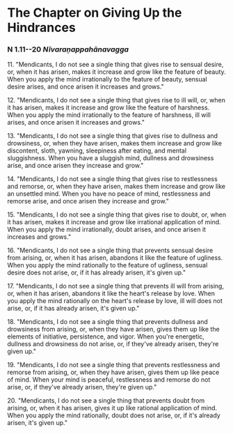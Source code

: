 # The Chapter on Giving Up the Hindrances

### N 1.11--20 *Nīvaraṇappahānavagga*

11\. "Mendicants, I do not see a single thing that gives rise to sensual
desire, or, when it has arisen, makes it increase and grow like the
feature of beauty. When you apply the mind irrationally to the feature
of beauty, sensual desire arises, and once arisen it increases and
grows."

<!--pg-->
12\. "Mendicants, I do not see a single thing that gives rise to ill will,
or, when it has arisen, makes it increase and grow like the feature of
harshness. When you apply the mind irrationally to the feature of
harshness, ill will arises, and once arisen it increases and grows."

<!--pg-->
13\. "Mendicants, I do not see a single thing that gives rise to dullness and
drowsiness, or, when they have arisen, makes them increase and grow like
discontent, sloth, yawning, sleepiness after eating, and mental
sluggishness. When you have a sluggish mind, dullness and drowsiness
arise, and once arisen they increase and grow."

<!--pg-->
14\. "Mendicants, I do not see a single thing that gives rise to restlessness
and remorse, or, when they have arisen, makes them increase and grow
like an unsettled mind. When you have no peace of mind, restlessness and
remorse arise, and once arisen they increase and grow."

<!--pg-->
15\. "Mendicants, I do not see a single thing that gives rise to doubt, or,
when it has arisen, makes it increase and grow like irrational
application of mind. When you apply the mind irrationally, doubt arises,
and once arisen it increases and grows."

<!--pg-->
16\. "Mendicants, I do not see a single thing that prevents sensual desire
from arising, or, when it has arisen, abandons it like the feature of
ugliness. When you apply the mind rationally to the feature of ugliness,
sensual desire does not arise, or, if it has already arisen, it's given
up."

<!--pg-->
17\. "Mendicants, I do not see a single thing that prevents ill will from
arising, or, when it has arisen, abandons it like the heart's release by
love. When you apply the mind rationally on the heart's release by love,
ill will does not arise, or, if it has already arisen, it's given up."

<!--pg-->
18\. "Mendicants, I do not see a single thing that prevents dullness and
drowsiness from arising, or, when they have arisen, gives them up like
the elements of initiative, persistence, and vigor. When you're
energetic, dullness and drowsiness do not arise, or, if they've already
arisen, they're given up."

<!--pg-->
19\. "Mendicants, I do not see a single thing that prevents restlessness and
remorse from arising, or, when they have arisen, gives them up like
peace of mind. When your mind is peaceful, restlessness and remorse do
not arise, or, if they've already arisen, they're given up."

<!--pg-->
20\. "Mendicants, I do not see a single thing that prevents doubt from
arising, or, when it has arisen, gives it up like rational application
of mind. When you apply the mind rationally, doubt does not arise, or,
if it's already arisen, it's given up."

<!--pg-->
